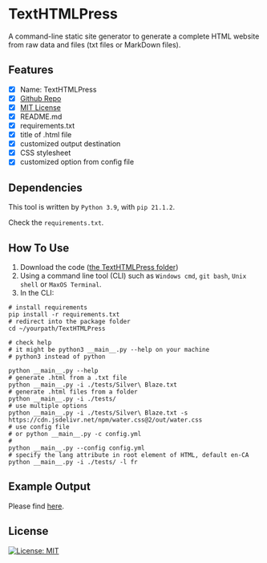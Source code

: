 # TextHTMLPress
A command-line static site generator to generate a complete 
HTML website from raw data and files (txt files or MarkDown files).

## Features

- [x] Name: TextHTMLPress
- [x] [Github Repo](https://github.com/Qiwen-Yu/TextHTMLPress)
- [x] [MIT License](https://github.com/Qiwen-Yu/TextHTMLPress/blob/main/LICENSE)
- [x] README.md
- [x] requirements.txt
- [x] title of .html file
- [x] customized output destination
- [x] CSS stylesheet
- [x] customized option from config file 

## Dependencies
This tool is written by `Python 3.9`, with `pip 21.1.2`.

Check the `requirements.txt`.


## How To Use
1. Download the code ([the TextHTMLPress folder](https://github.com/Qiwen-Yu/TextHTMLPress))
2. Using a command line tool (CLI) such as `Windows cmd`, `git bash`, 
   `Unix shell` or `MaxOS Terminal`.
3. In the CLI:

```shell
# install requirements
pip install -r requirements.txt
# redirect into the package folder
cd ~/yourpath/TextHTMLPress

# check help
# it might be python3 __main__.py --help on your machine
# python3 instead of python

python __main__.py --help
# generate .html from a .txt file
python __main__.py -i ./tests/Silver\ Blaze.txt
# generate .html files from a folder 
python __main__.py -i ./tests/
# use multiple options
python __main__.py -i ./tests/Silver\ Blaze.txt -s https://cdn.jsdelivr.net/npm/water.css@2/out/water.css
# use config file
# or python __main__.py -c config.yml
# 
python __main__.py --config config.yml
# specify the lang attribute in root element of HTML, default en-CA
python __main__.py -i ./tests/ -l fr

```
## Example Output

Please find [here](https://github.com/Qiwen-Yu/TextHTMLPress/tree/main/Example_Output).

## License
[![License: MIT](https://img.shields.io/badge/License-MIT-yellow.svg)](https://opensource.org/licenses/MIT)


